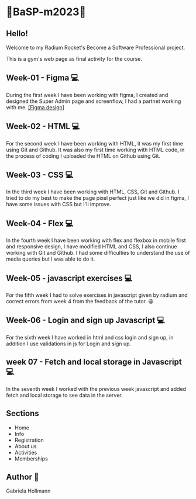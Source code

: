 # 🔵BaSP-m2023🔵

## Hello! 

Welcome to my Radium Rocket's Become a Software Professional project.

This is a gym's web page as final activity for the course.

## Week-01 - Figma 💻 

During the first week I have been working with figma, I created and designed the Super Admin page and screenflow, I had a partnet working with me.
[\[Figma design\]](https://www.figma.com/file/IGkIxih6STHxdBqnuGYTlR/BaSP-m2023-MegaRocket-Nico?type=design&node-id=701-367)

## Week-02 - HTML 💻

For the second week I have been working with HTML, it was my first time using Git and Github. It was also my first time working with HTML code, in the process of coding I uploaded the HTML on Github using Git.

## Week-03 - CSS 💻

In the third week I have been working with HTML, CSS, Git and Github. I tried to do my best to make the page pixel perfect just like we did in figma, I have some issues with CSS but I'll improve.

## Week-04 - Flex 💻

In the fourth week I have been working with flex and flexbox in mobile first and responsive design, I have modified HTML and CSS, I also continue working with Git and Github. I had some difficulties to understand the use of media queries but I was able to do it.

## Week-05 - javascript exercises 💻

For the fifth week I had to solve exercises in javascript given by radium and correct errors from week 4 from the feedback of the tutor.
	:grinning:
## Week-06 - Login and sign up Javascript 💻

For the sixth week I have worked in html and css login and sign up, in addition I use validations in js for Login and sign up.

## week 07 - Fetch and local storage in Javascript 💻

In the seventh week I worked with the previous week javascript and added fetch and local storage to see data in the server.

## Sections

- Home
- Info
- Registration
- About us
- Activities
- Memberships

## Author 🙋

Gabriela Hollmann